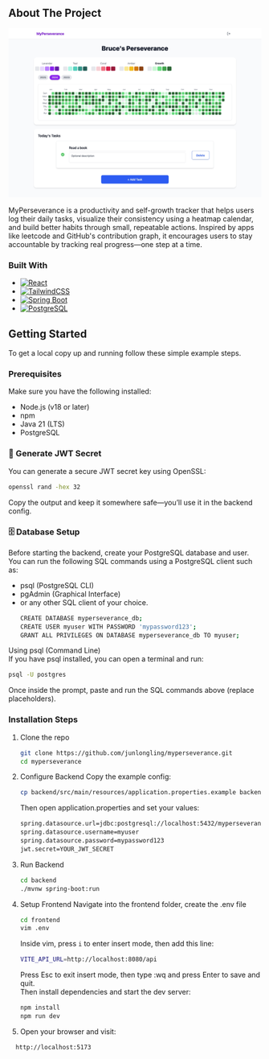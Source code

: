 <!-- ABOUT THE PROJECT -->
## About The Project

[![MyPerseverance][product-screenshot]](https://example.com)

MyPerseverance is a productivity and self-growth tracker that helps users log their daily tasks, visualize their consistency using a heatmap calendar, and build better habits through small, repeatable actions. Inspired by apps like leetcode and GitHub's contribution graph, it encourages users to stay accountable by tracking real progress—one step at a time.


### Built With

* [![React][React.js]][React-url]
* [![TailwindCSS][TailwindCSS-badge]][TailwindCSS-url]
* [![Spring Boot][SpringBoot-badge]][SpringBoot-url]
* [![PostgreSQL][PostgreSQL-badge]][PostgreSQL-url]


<!-- GETTING STARTED -->
## Getting Started

To get a local copy up and running follow these simple example steps.

### Prerequisites

Make sure you have the following installed:

* Node.js (v18 or later)
* npm
* Java 21 (LTS)
* PostgreSQL

### 🔐 Generate JWT Secret  
You can generate a secure JWT secret key using OpenSSL:
   ```sh
   openssl rand -hex 32
   ```
Copy the output and keep it somewhere safe—you’ll use it in the backend config.

### 🗄️ Database Setup
Before starting the backend, create your PostgreSQL database and user.  
You can run the following SQL commands using a PostgreSQL client such as:  
* psql (PostgreSQL CLI)  
* pgAdmin (Graphical Interface)  
* or any other SQL client of your choice.
   ```sh
   CREATE DATABASE myperseverance_db;
   CREATE USER myuser WITH PASSWORD 'mypassword123';
   GRANT ALL PRIVILEGES ON DATABASE myperseverance_db TO myuser;
   ```
Using psql (Command Line)  
If you have psql installed, you can open a terminal and run:
   ```sh
   psql -U postgres
   ```
Once inside the prompt, paste and run the SQL commands above (replace placeholders).

### Installation Steps
1. Clone the repo
   ```sh
   git clone https://github.com/junlongling/myperseverance.git
   cd myperseverance
   ```
2. Configure Backend
   Copy the example config:
   ```sh
   cp backend/src/main/resources/application.properties.example backend/src/main/resources/application.properties
   ```
   Then open application.properties and set your values:
   ```sh
   spring.datasource.url=jdbc:postgresql://localhost:5432/myperseverance_db
   spring.datasource.username=myuser
   spring.datasource.password=mypassword123
   jwt.secret=YOUR_JWT_SECRET
   ```
3. Run Backend
   ```sh
   cd backend
   ./mvnw spring-boot:run
   ```
4. Setup Frontend
   Navigate into the frontend folder, create the .env file
   ```sh
   cd frontend
   vim .env
   ```
   Inside vim, press `i` to enter insert mode, then add this line:
   ```sh
   VITE_API_URL=http://localhost:8080/api
   ```
   Press Esc to exit insert mode, then type :wq and press Enter to save and quit.  
   Then install dependencies and start the dev server:
   ```sh
   npm install
   npm run dev
   ```
6. Open your browser and visit:
 ```sh
   http://localhost:5173
```

<!-- MARKDOWN LINKS & IMAGES -->
<!-- https://www.markdownguide.org/basic-syntax/#reference-style-links -->
[product-screenshot]: images/my.png
[React.js]: https://img.shields.io/badge/React-20232A?style=for-the-badge&logo=react&logoColor=61DAFB
[React-url]: https://reactjs.org/
[React.js]: https://img.shields.io/badge/React-20232A?style=for-the-badge&logo=react&logoColor=61DAFB
[React-url]: https://reactjs.org/
[TailwindCSS-badge]: https://img.shields.io/badge/TailwindCSS-0ea5e9?style=for-the-badge&logo=tailwindcss&logoColor=white
[TailwindCSS-url]: https://tailwindcss.com/
[SpringBoot-badge]: https://img.shields.io/badge/Spring_Boot-6DB33F?style=for-the-badge&logo=springboot&logoColor=white
[SpringBoot-url]: https://spring.io/projects/spring-boot
[PostgreSQL-badge]: https://img.shields.io/badge/PostgreSQL-316192?style=for-the-badge&logo=postgresql&logoColor=white
[PostgreSQL-url]: https://www.postgresql.org/
